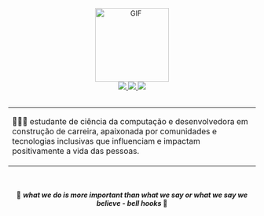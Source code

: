 
<div align="center">
<img alt="GIF" src="https://media.giphy.com/media/v1.Y2lkPTc5MGI3NjExMDI0M2FjZjdjZjQ4Y2E1MzllOWFmODQzZTQ1Yzk4NjFkYWU4NjJhMSZjdD1z/HYGqS3Z57hpydHZAVa/giphy.gif" width="150" height="150" />
</div>


<div align="center">
    <a target='_blank' href="https://twitter.com/irielai">
        <img src="https://img.shields.io/badge/Twitter-1DA1F2?style=for-the-badge&logo=twitter&logoColor=white">
    </a>
    <a target='_blank' href="https://dev.to/laisacsts">
        <img src="https://img.shields.io/badge/dev.to-0A0A0A?style=for-the-badge&logo=dev.to&logoColor=white">
    </a>
    <a target='_blank' href="https://linkedin.com/in/laisacsts">
        <img src="https://img.shields.io/badge/LinkedIn-0077B5?style=for-the-badge&logo=linkedin&logoColor=white">
    </a>
</div>

<br />
<div>
    <table>
<tr>
<td valign="top" width="40%">

👩🏾‍💻 estudante de ciência da computação e desenvolvedora em construção de carreira, apaixonada por comunidades e tecnologias inclusivas que influenciam e impactam positivamente a vida das pessoas.

</tr>
</table>
</div>

<br />
<br />

<div align="center">
🥰 <b><i> what we do is more important than what we say or what we say we believe - bell hooks</i> 🥰
</div>

